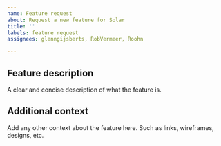 ```yaml
---
name: Feature request
about: Request a new feature for Solar
title: ''
labels: feature request
assignees: glenngijsberts, RobVermeer, Roohn

---
```


## Feature description
A clear and concise description of what the feature is.

## Additional context
Add any other context about the feature here. Such as links, wireframes, designs, etc.
